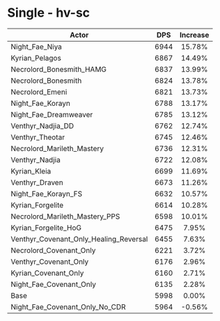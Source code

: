 # Single - hv-sc
| Actor | DPS | Increase |
|---|:---:|:---:|
|Night_Fae_Niya|6944|15.78%|
|Kyrian_Pelagos|6867|14.49%|
|Necrolord_Bonesmith_HAMG|6837|13.99%|
|Necrolord_Bonesmith|6824|13.78%|
|Necrolord_Emeni|6821|13.73%|
|Night_Fae_Korayn|6788|13.17%|
|Night_Fae_Dreamweaver|6785|13.12%|
|Venthyr_Nadjia_DD|6762|12.74%|
|Venthyr_Theotar|6745|12.46%|
|Necrolord_Marileth_Mastery|6736|12.31%|
|Venthyr_Nadjia|6722|12.08%|
|Kyrian_Kleia|6699|11.69%|
|Venthyr_Draven|6673|11.26%|
|Night_Fae_Korayn_FS|6632|10.57%|
|Kyrian_Forgelite|6614|10.28%|
|Necrolord_Marileth_Mastery_PPS|6598|10.01%|
|Kyrian_Forgelite_HoG|6475|7.95%|
|Venthyr_Covenant_Only_Healing_Reversal|6455|7.63%|
|Necrolord_Covenant_Only|6221|3.72%|
|Venthyr_Covenant_Only|6176|2.96%|
|Kyrian_Covenant_Only|6160|2.71%|
|Night_Fae_Covenant_Only|6135|2.28%|
|Base|5998|0.00%|
|Night_Fae_Covenant_Only_No_CDR|5964|-0.56%|
